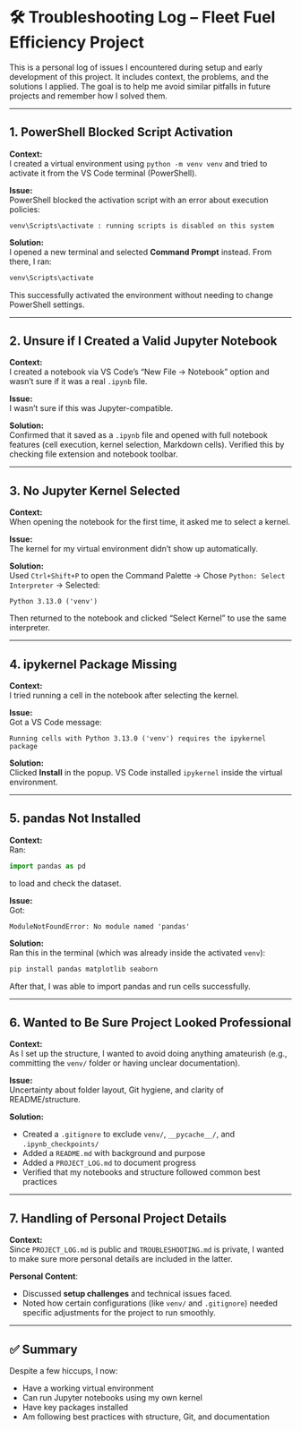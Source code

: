 # 🛠️ Troubleshooting Log – Fleet Fuel Efficiency Project

This is a personal log of issues I encountered during setup and early development of this project. It includes context, the problems, and the solutions I applied. The goal is to help me avoid similar pitfalls in future projects and remember how I solved them.

---

## 1. PowerShell Blocked Script Activation

**Context:**  
I created a virtual environment using `python -m venv venv` and tried to activate it from the VS Code terminal (PowerShell).

**Issue:**  
PowerShell blocked the activation script with an error about execution policies:
```
venv\Scripts\activate : running scripts is disabled on this system
```

**Solution:**  
I opened a new terminal and selected **Command Prompt** instead. From there, I ran:
```bash
venv\Scripts\activate
```
This successfully activated the environment without needing to change PowerShell settings.

---

## 2. Unsure if I Created a Valid Jupyter Notebook

**Context:**  
I created a notebook via VS Code’s “New File → Notebook” option and wasn’t sure if it was a real `.ipynb` file.

**Issue:**  
I wasn’t sure if this was Jupyter-compatible.

**Solution:**  
Confirmed that it saved as a `.ipynb` file and opened with full notebook features (cell execution, kernel selection, Markdown cells). Verified this by checking file extension and notebook toolbar.

---

## 3. No Jupyter Kernel Selected

**Context:**  
When opening the notebook for the first time, it asked me to select a kernel.

**Issue:**  
The kernel for my virtual environment didn’t show up automatically.

**Solution:**  
Used `Ctrl+Shift+P` to open the Command Palette → Chose `Python: Select Interpreter` → Selected:
```
Python 3.13.0 ('venv')
```
Then returned to the notebook and clicked “Select Kernel” to use the same interpreter.

---

## 4. ipykernel Package Missing

**Context:**  
I tried running a cell in the notebook after selecting the kernel.

**Issue:**  
Got a VS Code message:
```
Running cells with Python 3.13.0 ('venv') requires the ipykernel package
```

**Solution:**  
Clicked **Install** in the popup. VS Code installed `ipykernel` inside the virtual environment.

---

## 5. pandas Not Installed

**Context:**  
Ran:
```python
import pandas as pd
```
to load and check the dataset.

**Issue:**  
Got:
```
ModuleNotFoundError: No module named 'pandas'
```

**Solution:**  
Ran this in the terminal (which was already inside the activated `venv`):
```bash
pip install pandas matplotlib seaborn
```
After that, I was able to import pandas and run cells successfully.

---

## 6. Wanted to Be Sure Project Looked Professional

**Context:**  
As I set up the structure, I wanted to avoid doing anything amateurish (e.g., committing the `venv/` folder or having unclear documentation).

**Issue:**  
Uncertainty about folder layout, Git hygiene, and clarity of README/structure.

**Solution:**  
- Created a `.gitignore` to exclude `venv/`, `__pycache__/`, and `.ipynb_checkpoints/`
- Added a `README.md` with background and purpose
- Added a `PROJECT_LOG.md` to document progress
- Verified that my notebooks and structure followed common best practices

---

## 7. Handling of Personal Project Details

**Context:**  
Since `PROJECT_LOG.md` is public and `TROUBLESHOOTING.md` is private, I wanted to make sure more personal details are included in the latter.

**Personal Content**:  
- Discussed **setup challenges** and technical issues faced.
- Noted how certain configurations (like `venv/` and `.gitignore`) needed specific adjustments for the project to run smoothly.

---

## ✅ Summary

Despite a few hiccups, I now:
- Have a working virtual environment
- Can run Jupyter notebooks using my own kernel
- Have key packages installed
- Am following best practices with structure, Git, and documentation
